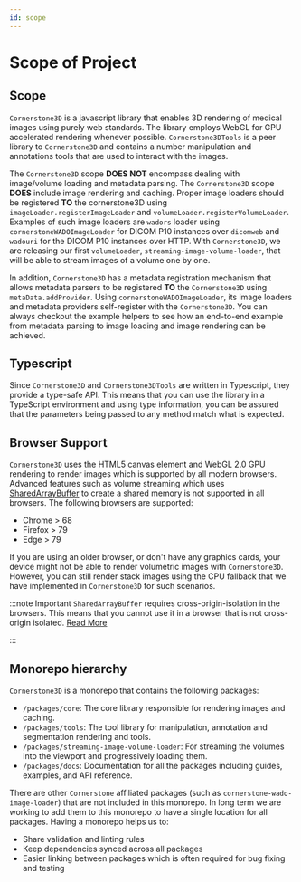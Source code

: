 ```yaml
---
id: scope
---
```


# Scope of Project

## Scope

`Cornerstone3D` is a javascript library that enables 3D rendering of medical images
using purely web standards. The library employs WebGL for GPU accelerated rendering
whenever possible. `Cornerstone3DTools` is a peer library to `Cornerstone3D` and
contains a number manipulation and annotations tools that are used to interact with
the images.

The `Cornerstone3D` scope **DOES NOT** encompass dealing with image/volume loading
and metadata parsing. The `Cornerstone3D` scope **DOES** include image rendering and caching.
Proper image loaders should be registered **TO** the cornerstone3D using `imageLoader.registerImageLoader`
and `volumeLoader.registerVolumeLoader`. Examples of such image loaders are `wadors` loader
using `cornerstoneWADOImageLoader` for DICOM P10 instances over `dicomweb` and `wadouri` for
the DICOM P10 instances over HTTP. With `Cornerstone3D`, we are releasing our first `volumeLoader`,
`streaming-image-volume-loader`, that will be able to stream images of a volume one by one.

In addition, `Cornerstone3D` has a metadata registration mechanism that allows
metadata parsers to be registered **TO** the `Cornerstone3D` using `metaData.addProvider`.
Using `cornerstoneWADOImageLoader`, its image loaders and metadata providers self-register
with the `Cornerstone3D`. You can always checkout the example helpers to see how an
end-to-end example from metadata parsing to image loading and image rendering can be achieved.

## Typescript

Since `Cornerstone3D` and `Cornerstone3DTools` are written in Typescript, they provide
a type-safe API. This means that you can use the library in a TypeScript environment
and using type information, you can be assured that the parameters being passed to any method
match what is expected.

## Browser Support

`Cornerstone3D` uses the HTML5 canvas element and WebGL 2.0 GPU rendering to render images which is supported by all modern browsers.
Advanced features such as volume streaming which uses [SharedArrayBuffer](https://developer.mozilla.org/en-US/docs/Web/JavaScript/Reference/Global_Objects/SharedArrayBuffer) to create a shared memory is not supported in all browsers. The following browsers are supported:

- Chrome > 68
- Firefox > 79
- Edge > 79

If you are using an older browser, or don't have any graphics cards, your device might not be able to
render volumetric images with `Cornerstone3D`. However, you can still render stack images using the
CPU fallback that we have implemented in `Cornerstone3D` for such scenarios.

:::note Important
`SharedArrayBuffer` requires cross-origin-isolation in the browsers. This means that you cannot use
it in a browser that is not cross-origin isolated.
[Read More](https://developer.mozilla.org/en-US/docs/Web/JavaScript/Reference/Global_Objects/SharedArrayBuffer#security_requirements)

:::

## Monorepo hierarchy

`Cornerstone3D` is a monorepo that contains the following packages:

- `/packages/core`: The core library responsible for rendering images and caching.
- `/packages/tools`: The tool library for manipulation, annotation and segmentation rendering and tools.
- `/packages/streaming-image-volume-loader`: For streaming the volumes into the viewport and progressively loading them.
- `/packages/docs`: Documentation for all the packages including guides, examples, and API reference.

There are other `Cornerstone` affiliated packages (such as `cornerstone-wado-image-loader`) that are not included in this monorepo. In long term we are working to add them to this monorepo to have a single location for all packages.
Having a monorepo helps us to:

- Share validation and linting rules
- Keep dependencies synced across all packages
- Easier linking between packages which is often required for bug fixing and testing
